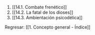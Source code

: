 
1. [[14.1. Combate frenético]]
2. [[14.2. La fatal de los dioses]]
3. [[14.3. Ambientación psicodélica]]


Regresar: [[1. Concepto general - Índice]]
